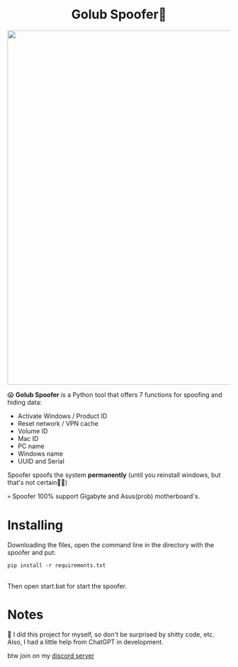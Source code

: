 <h1 align="center">Golub Spoofer🦆</h1>

<p align="center">
  <img width="800" src="https://github.com/exebyt3/Golub-Spoofer/assets/70565397/3b2cc491-5537-434b-b56c-e9be421b951f" alt="">
</p>

<p>
😱 <b>Golub Spoofer</b> is a Python tool that offers 7 functions for spoofing and hiding data:
</p>
<ul>
  <li>Activate Windows / Product ID</li>
  <li>Reset network / VPN cache</li>
  <li>Volume ID</li>
  <li>Mac ID</li>
  <li>PC name</li>
  <li>Windows name</li>
  <li>UUID and Serial</li>
</ul>

<p>
Spoofer spoofs the system <b>permanently</b> (until you reinstall windows, but that's not certain🤑🤑)
</p>
<p>
💀 Spoofer 100% support Gigabyte and Asus(prob) motherboard's.
</p>

<h1>Installing</h1>
<p>
Downloading the files, open the command line in the directory with the spoofer and put:
</p>
<code>pip install -r requirements.txt</code>
<br>
<br>
<p>
Then open start.bat for start the spoofer.
</p>

<h1>Notes</h1>
<p>
🤔 I did this project for myself, so don't be surprised by shitty code, etc. Also, I had a little help from ChatGPT in development.
</p>

<p>
btw join on my <a href="https://discord.gg/yb9uzvypV9" target="_blank">discord server</a>
</p>
